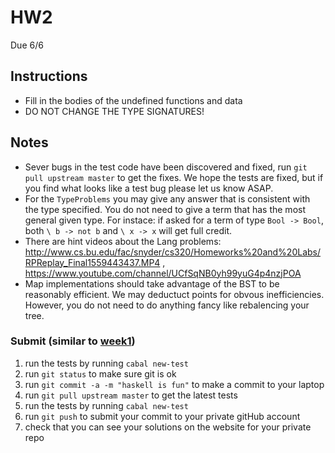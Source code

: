 # HW2
Due 6/6
## Instructions
* Fill in the bodies of the undefined functions and data
* DO NOT CHANGE THE TYPE SIGNATURES!

## Notes
* Sever bugs in the test code have been discovered and fixed, run `git pull upstream master` to get the fixes.  We hope the tests  are fixed, but if you find what looks like a test bug please let us know ASAP.
* For the `TypeProblems` you may give any answer that is consistent with the type specified.  You do not need to give a term that has the most general given type.  For instace: if asked for a term of type `Bool -> Bool`, both `\ b -> not b` and `\ x -> x` will get full credit.
* There are hint videos about the Lang problems: http://www.cs.bu.edu/fac/snyder/cs320/Homeworks%20and%20Labs/RPReplay_Final1559443437.MP4 , https://www.youtube.com/channel/UCfSqNB0yh99yuG4p4nzjPOA
* Map implementations should take advantage of the BST to be reasonably efficient.  We may deductuct points for obvous inefficiencies.    However, you do not need to do anything fancy like rebalencing your tree.

### Submit (similar to [week1](../week1))
1. run the tests by running ```cabal new-test``` 
1. run ```git status``` to make sure git is ok
1. run ```git commit -a -m "haskell is fun"``` to make a commit to your laptop
1. run ```git pull upstream master``` to get the latest tests
1. run the tests by running ```cabal new-test``` 
1. run ```git push``` to submit your commit to your private gitHub account
1. check that you can see your solutions on the website for your private repo

